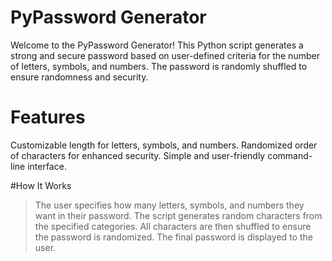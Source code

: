 # PyPassword Generator
Welcome to the PyPassword Generator!
This Python script generates a strong and secure password based on user-defined criteria for the number of letters, symbols, and numbers. The password is randomly shuffled to ensure randomness and security.

# Features
Customizable length for letters, symbols, and numbers.
Randomized order of characters for enhanced security.
Simple and user-friendly command-line interface.

#How It Works
>The user specifies how many letters, symbols, and numbers they want in their password.
>The script generates random characters from the specified categories.
>All characters are then shuffled to ensure the password is randomized.
>The final password is displayed to the user.
